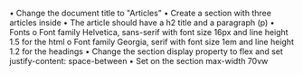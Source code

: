 •	Change the document title to "Articles"
•	Create a section with three articles inside
•	The article should have a h2 title and a paragraph (p)
•	Fonts
o	Font family Helvetica, sans-serif with font size 16px and line height 1.5 for the html
o	Font family Georgia, serif with font size 1em and line height 1.2 for the headings
•	Change the section display property to flex and set justify-content: space-between
•	Set on the section max-width 70vw
